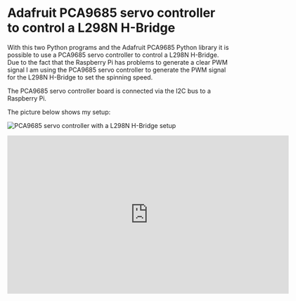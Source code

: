 # Adafruit PCA9685 servo controller to control a L298N H-Bridge
With this two Python programs and the Adafruit PCA9685 Python library it is possible to use a PCA9685 servo controller to control a L298N H-Bridge. Due to the fact that the Raspberry Pi has problems to generate a clear PWM signal I am using the PCA9685 servo controller to generate the PWM signal for the L298N H-Bridge to set the spinning speed.

The PCA9685 servo controller board is connected via the I2C bus to a Raspberry Pi.

The picture below shows my setup:

![PCA9685 servo controller with a L298N H-Bridge setup](https://custom-build-robots.com/wp-content/uploads/2017/05/L298N_H-Bridge_PCA9685_02-300x225.jpg)


<iframe width="640" height="360" src="https://www.youtube.com/embed/od1WKqxscNs" frameborder="0" allowfullscreen></iframe>
